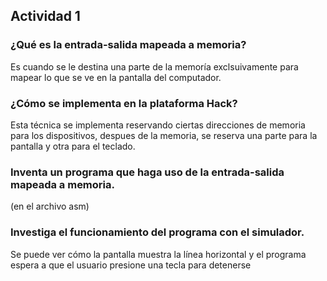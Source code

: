## Actividad 1


### ¿Qué es la entrada-salida mapeada a memoria?

Es cuando se le destina una parte de la memoría exclsuivamente para mapear lo que se ve en la pantalla del computador.

### ¿Cómo se implementa en la plataforma Hack?

Esta técnica se implementa reservando ciertas direcciones de memoria para los dispositivos, despues de la memoria, se reserva una parte para la pantalla y otra para el teclado.

### Inventa un programa que haga uso de la entrada-salida mapeada a memoria.

(en el archivo asm)

### Investiga el funcionamiento del programa con el simulador.

Se puede ver cómo la pantalla muestra la línea horizontal y el programa espera a que el usuario presione una tecla para detenerse